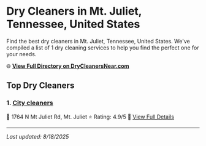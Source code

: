 # Dry Cleaners in Mt. Juliet, Tennessee, United States

Find the best dry cleaners in Mt. Juliet, Tennessee, United States. We've compiled a list of 1 dry cleaning services to help you find the perfect one for your needs.

🌐 **[View Full Directory on DryCleanersNear.com](https://drycleanersnear.com/city/US/Tennessee/Mt.%20Juliet)**

## Top Dry Cleaners

### 1. [City cleaners](https://drycleanersnear.com/dryCleaner/6861efad6d1fa2e11f513a2f/city-cleaners)
📍 1764 N Mt Juliet Rd, Mt. Juliet
⭐ Rating: 4.9/5
🔗 [View Full Details](https://drycleanersnear.com/dryCleaner/6861efad6d1fa2e11f513a2f/city-cleaners)


---

*Last updated: 8/18/2025*
